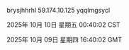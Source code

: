 brysjhhrhl 59.174.10.125 yqqlmgsycl

2025年 10月 10日 星期五 00:40:02 CST

2025年 10月 09日 星期四 16:40:02 GMT
